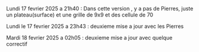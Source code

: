 Lundi 17 fevrier 2025 a 21h40 : Dans cette version , y a pas de Pierres, juste un plateau(surface) et une grille de 9x9 et des cellule de 70

Lundi le 17 fevrier 2025 a 23h43 : deuxieme mise a jour avec les Pierres

Mardi 18 fevrier 2025 a 02h05 : deuxieme mise a jour avec quelque correctif
